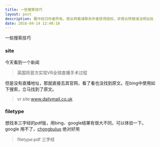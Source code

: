 ```yaml
---
title: 一些搜索技巧
layout: post
description: 著作权归作者所有。商业转载请联系作者获得授权，非商业转载请注明出处
date: 2016-04-14 12:40:18
---
```


一些搜索技巧

### site
今天看到一个新闻

> 英国将首次实现VR全球直播手术过程

但是没有直播地址，那就直接去其官网，看了看也没找到原文。在bing中使用如下搜索，立马找到了原文。

> vr site:www.dailymail.co.uk


### filetype

想找本三字经的pdf版，用bing、google结果有很大不同，可以体验一下。
google 用不了，[chongbuluo](http://so.chongbuluo.com/) 绝对好用

> filetype:pdf 三字经
